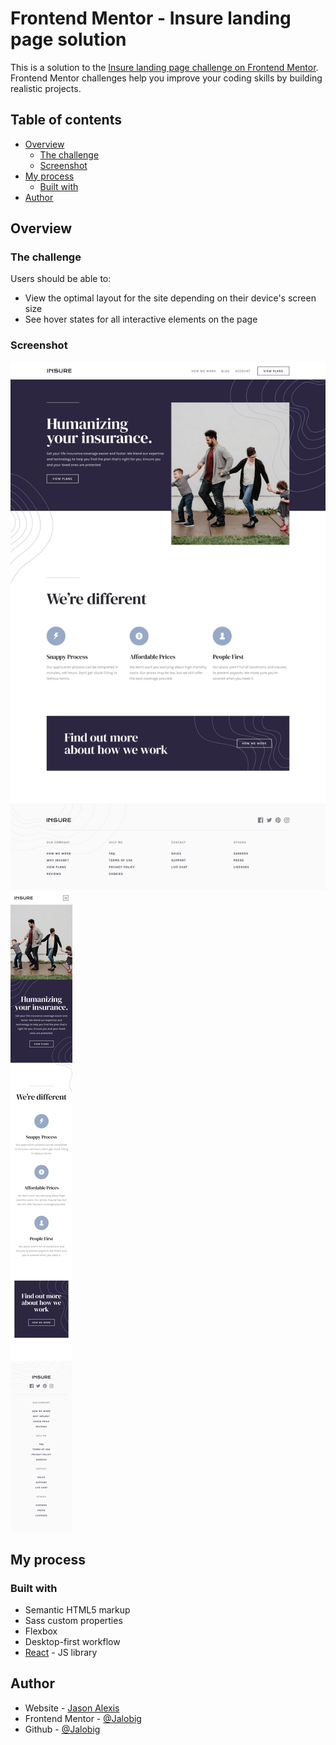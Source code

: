# Frontend Mentor - Insure landing page solution

This is a solution to the [Insure landing page challenge on Frontend Mentor](https://www.frontendmentor.io/challenges/insure-landing-page-uTU68JV8). Frontend Mentor challenges help you improve your coding skills by building realistic projects.

## Table of contents

- [Overview](#overview)
  - [The challenge](#the-challenge)
  - [Screenshot](#screenshot)
  <!-- - [Links](#links) -->
- [My process](#my-process)
  - [Built with](#built-with)
- [Author](#author)

## Overview

### The challenge

Users should be able to:

- View the optimal layout for the site depending on their device's screen size
- See hover states for all interactive elements on the page

### Screenshot

![Desktop design](desktop-design.jpg)
![Mobile design](mobile-design.jpg)

<!-- ### Links

- Live Site URL: [Live site here](https://Jalobig.github.io/insure-landing-page/) -->

## My process

### Built with

- Semantic HTML5 markup
- Sass custom properties
- Flexbox
- Desktop-first workflow
- [React](https://reactjs.org/) - JS library

## Author

- Website - [Jason Alexis](https://jason-alexis.vercel.app)
- Frontend Mentor - [@Jalobig](https://www.frontendmentor.io/profile/Jalobig)
- Github - [@Jalobig](https://www.github.com/Jalobig)
